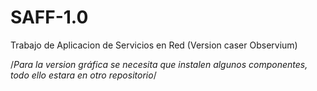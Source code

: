 # SAFF-1.0
Trabajo de Aplicacion de Servicios en Red (Version caser Observium)

/*Para la version gráfica se necesita que instalen algunos componentes, todo ello estara en otro repositorio*/
